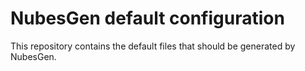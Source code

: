 # NubesGen default configuration

This repository contains the default files that should be generated by NubesGen.
